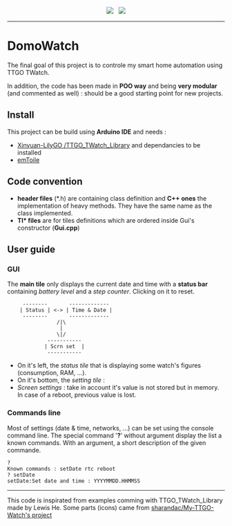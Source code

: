 <p align="center">
<img src="https://img.shields.io/github/last-commit/destroyedlolo/DomoWatch.svg?style=for-the-badge" />
&nbsp;
<img src="https://img.shields.io/github/license/destroyedlolo/DomoWatch.svg?style=for-the-badge" />
</p>
<hr/>

# DomoWatch

The final goal of this project is to controle my smart home automation using TTGO TWatch.

In addition, the code has been made in **POO way** and being **very modular** (and commented as well) : should be a good starting point for new projects.

## Install

This project can be build using **Arduino IDE** and needs :
- [Xinyuan-LilyGO /TTGO_TWatch_Library](https://github.com/Xinyuan-LilyGO/TTGO_TWatch_Library) and dependancies to be installed
- [emToile](https://github.com/destroyedlolo/emToile) 

## Code convention

  - **header files** (\*.h) are containing class definition and **C++ ones** the implementation of heavy methods. They have the same name as the class implemented.
  - **Tl\* files** are for tiles definitions which are ordered inside Gui's constructor (**Gui.cpp**)

## User guide

### GUI

The **main tile** only displays the current date and time with a **status bar** containing *battery level* and a *step counter*. Clicking on it to reset.

```
	 --------       -------------
	| Status | <-> | Time & Date |
	 --------       -------------
			    /|\
			     |
			    \|/
			 -----------
			| Scrn set  |
			 -----------
```
  - On it's left, the *status tile* that is displaying some watch's figures (consumption, RAM, ...).
  - On it's bottom, the *setting tile* :
  - *Screen settings* : take in account it's value is not stored but in memory. In case of a reboot, previous value is lost.

### Commands line

Most of settings (date & time, networks, ...) can be set using the console command line. The special command '**?**' without argument display the list a known commands. With an argument, a short description of the given commande.

	?
	Known commands : setDate rtc reboot
	? setDate
	setDate:Set date and time : YYYYMMDD.HHMMSS

---

This code is inspirated from examples comming with TTGO_TWatch_Library made by Lewis He.
Some parts (icons) came from [sharandac/My-TTGO-Watch's project](https://github.com/sharandac/My-TTGO-Watch/)
